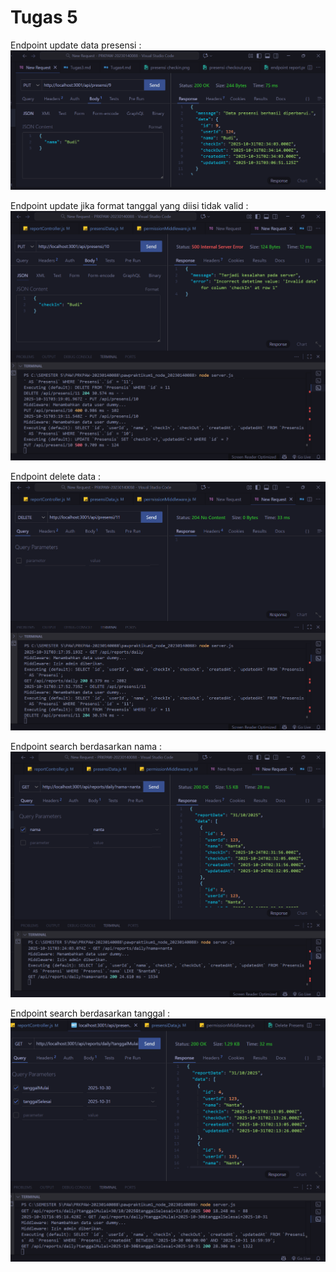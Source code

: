 # Tugas 5

Endpoint update data presensi :
![alt text](<ss/Tugas5/Update Presensi.png>)

Endpoint update jika format tanggal yang diisi tidak valid :
![alt text](<ss/Tugas5/Update format tanggal tidak valid.png>)

Endpoint delete data :
![alt text](<ss/Tugas5/Delete Presensi.png>)

Endpoint search berdasarkan nama :
![alt text](<ss/Tugas5/Search berdasarkan nama.png>)

Endpoint search berdasarkan tanggal :
![alt text](<ss/Tugas5/Search berdasarkan tanggal.png>)
